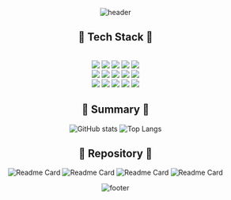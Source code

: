<div align="center">

![header](https://capsule-render.vercel.app/api?&type=waving&color=auto&height=300&section=header&text=Kim%20Github&fontSize=80&theme=radical&animation=blink&fontAlign=68&stroke=DFD3C3)

</div>

<div align="center">
<h2>🧡 Tech Stack 🧡</h2>
</div>

<div align="center">
<br/>
<img src="https://img.shields.io/badge/-HTML5-E34F26?style=flat&logo=html5&logoColor=ffffff"/>
<img src="https://img.shields.io/badge/-CSS-1572B6?style=flat&logo=css3&logoColor=ffffff"/>
<img src="https://img.shields.io/badge/-JavaScript-F7DF1E?style=flat&logo=JavaScript&logoColor=ffffff"/>
<img src="https://img.shields.io/badge/-React-61DAFB?style=flat&logo=React&logoColor=ffffff"/>
<img src="https://img.shields.io/badge/-TypeScript-3178C6?style=flat&logo=TypeScript&logoColor=ffffff"/>  
<br/>
<img src="https://img.shields.io/badge/-styledcomponents-DB7093?style=flat&logo=styledcomponents&logoColor=ffffff"/>
<img src="https://img.shields.io/badge/-Sass-CC6699?style=flat&logo=Sass&logoColor=ffffff"/>
<img src="https://img.shields.io/badge/-Node.js-339933?style=flat&logo=Node.js&logoColor=ffffff"/>
<img src="https://img.shields.io/badge/-MongoDB-47A248?style=flat&logo=MongoDB&logoColor=ffffff"/>
<img src="https://img.shields.io/badge/-GitHub-181717?style=flat&logo=GitHub&logoColor=ffffff"/>  
<br/>
<img src="https://img.shields.io/badge/-Bootstrap-7952B3?style=flat&logo=Bootstrap&logoColor=ffffff"/>
<img src="https://img.shields.io/badge/-jQuery-0769AD?style=flat&logo=jQuery&logoColor=ffffff"/>
<img src="https://img.shields.io/badge/-Figma-F24E1E?style=flat&logo=Figma&logoColor=ffffff"/>
<img src="https://img.shields.io/badge/-AdobePhotoshop-31A8FF?style=flat&logo=AdobePhotoshop&logoColor=ffffff"/>
<img src="https://img.shields.io/badge/-AdobeIllustrator-FF9A00?style=flat&logo=AdobeIllustrator&logoColor=ffffff"/>
<br/>
</div>


<div align="center">
<h2>💙 Summary 💙</h2>
</div>

<div align="center">

![GitHub stats](https://github-readme-stats.vercel.app/api?username=kimmyyoung&count_private=true&show_icons=true&theme=synthwave&include_all_commits=true)  ![Top Langs](https://github-readme-stats.vercel.app/api/top-langs/?username=kimmyyoung&theme=synthwave&layout=compact&langs_count=7)

</div>


<div align="center">
<h2>💚 Repository 💚</h2>
</div>

<div align="center">

![Readme Card](https://github-readme-stats.vercel.app/api/pin/?username=kimmyyoung&repo=Portfolio&theme=synthwave)
![Readme Card](https://github-readme-stats.vercel.app/api/pin/?username=kimmyyoung&repo=Website&theme=synthwave)
![Readme Card](https://github-readme-stats.vercel.app/api/pin/?username=kimmyyoung&repo=Twitter&theme=synthwave)
![Readme Card](https://github-readme-stats.vercel.app/api/pin/?username=kimmyyoung&repo=ExpenseTracker&theme=synthwave)



</div>


<div align="center">

![footer](https://capsule-render.vercel.app/api?&type=waving&color=auto&height=300&section=footer&text=Thank%20you&fontSize=80&theme=radical&animation=blink&fontAlign=32&stroke=DFD3C3)

</div>

